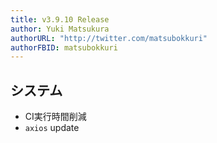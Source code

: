 ```yaml
---
title: v3.9.10 Release
author: Yuki Matsukura
authorURL: "http://twitter.com/matsubokkuri"
authorFBID: matsubokkuri
---
```


## システム

- CI実行時間削減
- `axios` update


